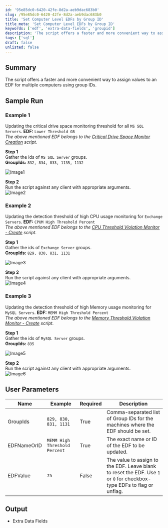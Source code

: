 ```yaml
---
id: '95e85dc0-6420-42fe-8d2a-aeb9dac683b0'
slug: /95e85dc0-6420-42fe-8d2a-aeb9dac683b0
title: 'Set Computer Level EDFs by Group ID'
title_meta: 'Set Computer Level EDFs by Group ID'
keywords: ['edf', 'extra-data-fields', 'groupid']
description: 'The script offers a faster and more convenient way to assign values to an EDF for multiple computers using group IDs.'
tags: ['sql']
draft: false
unlisted: false
---
```


## Summary

The script offers a faster and more convenient way to assign values to an EDF for multiple computers using group IDs.

## Sample Run

### Example 1

Updating the critical drive space monitoring threshold for all `MS SQL Servers`.
**EDF:** `Lower Threshold GB`  
*The above mentioned EDF belongs to the [Critical Drive Space Monitor Creation](/docs/80abd1fa-a278-4e08-a6aa-0dc8840ad103) script.*

**Step 1**  
Gather the ids of `MS SQL Server` groups.  
**GroupIds:** `832, 834, 833, 1135, 1132`

![Image1](../../../static/img/docs/95e85dc0-6420-42fe-8d2a-aeb9dac683b0/image1.webp)

**Step 2**  
Run the script against any client with appropriate arguments.  
![Image2](../../../static/img/docs/95e85dc0-6420-42fe-8d2a-aeb9dac683b0/image2.webp)

### Example 2

Updating the detection threshold of high CPU usage monitoring for `Exchange Servers`.
**EDF:** `CPUM High Threshold Percent`  
*The above mentioned EDF belongs to the [CPU Threshold Violation Monitor - Create](/docs/20b0f192-7315-42d9-a575-9e088c15d79c) script.*

**Step 1**  
Gather the ids of `Exchange Server` groups.  
**GroupIds:** `829, 830, 831, 1131`

![Image3](../../../static/img/docs/95e85dc0-6420-42fe-8d2a-aeb9dac683b0/image3.webp)

**Step 2**  
Run the script against any client with appropriate arguments.  
![Image4](../../../static/img/docs/95e85dc0-6420-42fe-8d2a-aeb9dac683b0/image4.webp)

### Example 3

Updating the detection threshold of high Memory usage monitoring for `MySQL Servers`.
**EDF:** `MEMM High Threshold Percent`  
*The above mentioned EDF belongs to the [Memory Threshold Violation Monitor - Create](/docs/28530e35-7416-48c4-b56d-897c7d4727f6) script.*

**Step 1**  
Gather the ids of `MySQL Server` groups.  
**GroupIds:** `835`

![Image5](../../../static/img/docs/95e85dc0-6420-42fe-8d2a-aeb9dac683b0/image5.webp)

**Step 2**  
Run the script against any client with appropriate arguments.  
![Image6](../../../static/img/docs/95e85dc0-6420-42fe-8d2a-aeb9dac683b0/image6.webp)

## User Parameters

| Name         | Example               | Required | Description                                                                                     |
|--------------|-----------------------|----------|-------------------------------------------------------------------------------------------------|
| GroupIds     | `829, 830, 831, 1131` | True     | Comma-separated list of Group IDs for the machines where the EDF should be set.                |
| EDFNameOrID  | `MEMM High Threshold Percent` | True     | The exact name or ID of the EDF to be updated.                                                 |
| EDFValue     | `75`                  | False    | The value to assign to the EDF. Leave blank to reset the EDF. Use `1` or `0` for checkbox-type EDFs to flag or unflag. |

## Output

- Extra Data Fields